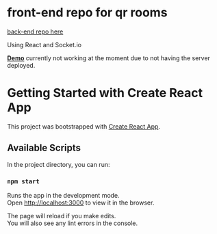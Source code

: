# front-end repo for qr rooms

[back-end repo here](https://github.com/loukel/qr-rooms-back)

Using React and Socket.io

[**Demo**](https://confident-booth-024076.netlify.app/) currently not working at the moment due to not having the server deployed.

# Getting Started with Create React App

This project was bootstrapped with [Create React App](https://github.com/facebook/create-react-app).

## Available Scripts

In the project directory, you can run:

### `npm start`

Runs the app in the development mode.\
Open [http://localhost:3000](http://localhost:3000) to view it in the browser.

The page will reload if you make edits.\
You will also see any lint errors in the console.

